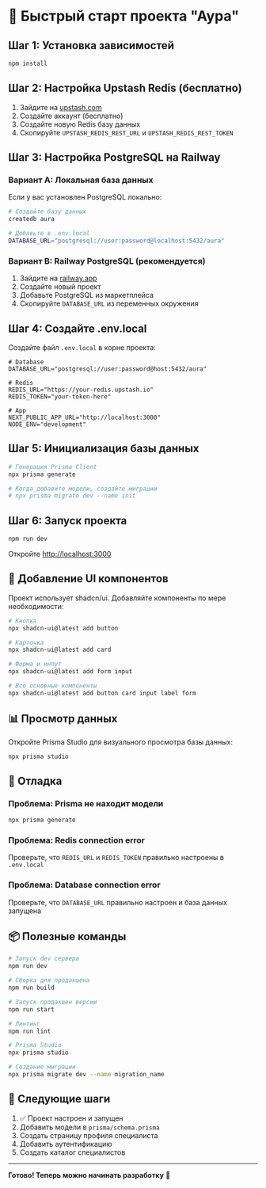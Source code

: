 # 🚀 Быстрый старт проекта "Аура"

## Шаг 1: Установка зависимостей

```bash
npm install
```

## Шаг 2: Настройка Upstash Redis (бесплатно)

1. Зайдите на [upstash.com](https://upstash.com)
2. Создайте аккаунт (бесплатно)
3. Создайте новую Redis базу данных
4. Скопируйте `UPSTASH_REDIS_REST_URL` и `UPSTASH_REDIS_REST_TOKEN`

## Шаг 3: Настройка PostgreSQL на Railway

### Вариант A: Локальная база данных

Если у вас установлен PostgreSQL локально:

```bash
# Создайте базу данных
createdb aura

# Добавьте в .env.local
DATABASE_URL="postgresql://user:password@localhost:5432/aura"
```

### Вариант B: Railway PostgreSQL (рекомендуется)

1. Зайдите на [railway.app](https://railway.app)
2. Создайте новый проект
3. Добавьте PostgreSQL из маркетплейса
4. Скопируйте `DATABASE_URL` из переменных окружения

## Шаг 4: Создайте .env.local

Создайте файл `.env.local` в корне проекта:

```env
# Database
DATABASE_URL="postgresql://user:password@host:5432/aura"

# Redis
REDIS_URL="https://your-redis.upstash.io"
REDIS_TOKEN="your-token-here"

# App
NEXT_PUBLIC_APP_URL="http://localhost:3000"
NODE_ENV="development"
```

## Шаг 5: Инициализация базы данных

```bash
# Генерация Prisma Client
npx prisma generate

# Когда добавите модели, создайте миграции
# npx prisma migrate dev --name init
```

## Шаг 6: Запуск проекта

```bash
npm run dev
```

Откройте [http://localhost:3000](http://localhost:3000)

## 🎨 Добавление UI компонентов

Проект использует shadcn/ui. Добавляйте компоненты по мере необходимости:

```bash
# Кнопка
npx shadcn-ui@latest add button

# Карточка
npx shadcn-ui@latest add card

# Форма и инпут
npx shadcn-ui@latest add form input

# Все основные компоненты
npx shadcn-ui@latest add button card input label form
```

## 📊 Просмотр данных

Откройте Prisma Studio для визуального просмотра базы данных:

```bash
npx prisma studio
```

## 🐛 Отладка

### Проблема: Prisma не находит модели

```bash
npx prisma generate
```

### Проблема: Redis connection error

Проверьте, что `REDIS_URL` и `REDIS_TOKEN` правильно настроены в `.env.local`

### Проблема: Database connection error

Проверьте, что `DATABASE_URL` правильно настроен и база данных запущена

## 📦 Полезные команды

```bash
# Запуск dev сервера
npm run dev

# Сборка для продакшена
npm run build

# Запуск продакшен версии
npm run start

# Линтинг
npm run lint

# Prisma Studio
npx prisma studio

# Создание миграции
npx prisma migrate dev --name migration_name
```

## 🎯 Следующие шаги

1. ✅ Проект настроен и запущен
2. Добавить модели в `prisma/schema.prisma`
3. Создать страницу профиля специалиста
4. Добавить аутентификацию
5. Создать каталог специалистов

---

**Готово! Теперь можно начинать разработку** 🚀



